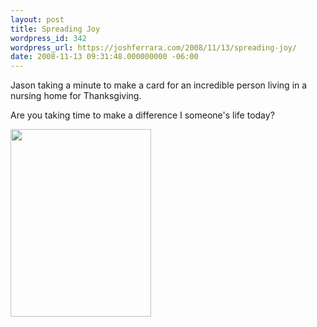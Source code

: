 ```yaml
---
layout: post
title: Spreading Joy
wordpress_id: 342
wordpress_url: https://joshferrara.com/2008/11/13/spreading-joy/
date: 2008-11-13 09:31:48.000000000 -06:00
---
```

Jason taking a minute to make a card for an incredible person living in a nursing home for Thanksgiving.

Are you taking time to make a difference I
 someone's life today?
<p><a href="https://joshferrara.com/wp-content/uploads/2008/11/p-640-480-718c8884-893c-43ab-b995-71fdeac5cc2f.jpeg"><img src="https://joshferrara.com/wp-content/uploads/2008/11/p-640-480-718c8884-893c-43ab-b995-71fdeac5cc2f.jpeg" alt="" width="225" height="300" class="alignnone size-full wp-image-364" /></a></p>
